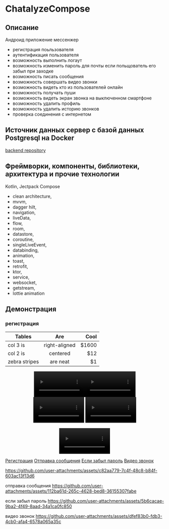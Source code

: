 # ChatalyzeCompose

## Описание 
Андроид приложение мессенжер
- регистрация поьльзователя
- аутентификация пользователя
- возможность выполнить логаут
- возможность изменить пароль для почты если польщователь его забыл при заходке
- возможность писать сообщения
- возможность совершать видео звонки
- возможность видеть кто из пользователей онлайн
- возможность получать пуши
- возможность видеть экран звонка на выключенном смартфоне
- возможность удалить профиль
- возможность удалить историю звонков
- проверка соединения с интернетом

## Источник данных сервер с базой данных Postgresql на Docker
[backend repository](https://github.com/RomanMarinov/ChatalyzeBackendKtor)

## Фреймворки, компоненты, библиотеки, архитектура и прочие технологии 
Kotlin, Jectpack Compose

- clean architecture, <br/>
- mvvm, <br/>
- dagger hilt, <br/>
- navigation, <br/>
- liveData, <br/>
- flow, <br/>
- room, <br/>
- datastore, <br/>
- coroutine, <br/>
- singleLiveEvent, <br/>
- databinding, <br/>
- animation, <br/>
- toast, <br/>
- retrofit, <br/>
- ktor, <br/>
- service, <br/>
- websocket, <br/>
- getstream, <br/>
- lottie animation <br/>

## Демонстрация  

### регистрация


| Tables        | Are           | Cool  |
| ------------- |:-------------:| -----:|
| col 3 is      | right-aligned | $1600 |
| col 2 is      | centered      |   $12 |
| zebra stripes | are neat      |    $1 |



<p hidden>Описание видео, которое не будет показано.</p>
<div style="display: flex; justify-content: center;">
    <video src="https://github.com/user-attachments/assets/c82aa779-7c4f-48c8-b84f-603ac13f13d6" width="32%" controls false></video>
    <video src="https://github.com/user-attachments/assets/112ba61d-265c-4628-bed8-36155307fabe" width="32%" controls></video>
</div>


<div align="center">
    <video src="https://github.com/user-attachments/assets/c82aa779-7c4f-48c8-b84f-603ac13f13d6" width="32%" controls></video>
    <video src="https://github.com/user-attachments/assets/112ba61d-265c-4628-bed8-36155307fabe" width="32%" controls></video>
</div>





<p align="center">
<video src="https://github.com/user-attachments/assets/c82aa779-7c4f-48c8-b84f-603ac13f13d6" width="32%"/>
<video src="https://github.com/user-attachments/assets/112ba61d-265c-4628-bed8-36155307fabe" width="32%"/>
<img src="https://github.com/GetStream/stream-video-android/assets/24237865/3cc08121-c8c8-4b71-8a96-0cf33b9f2c68" width="32%"/>
</p>


[Регистрация](https://github.com/user-attachments/assets/c82aa779-7c4f-48c8-b84f-603ac13f13d6) 
[Отправка сообщения](https://github.com/user-attachments/assets/112ba61d-265c-4628-bed8-36155307fabe) 
[Если забыл пароль](https://github.com/user-attachments/assets/5b6cacae-9ba2-4f49-8aad-34a1ca0fc850) 
[Видео звонок](https://github.com/user-attachments/assets/dfef83b0-fdb3-4cb0-afa4-6578a065a35c)




https://github.com/user-attachments/assets/c82aa779-7c4f-48c8-b84f-603ac13f13d6


отправка сообщения
https://github.com/user-attachments/assets/112ba61d-265c-4628-bed8-36155307fabe

если забыл пароль
https://github.com/user-attachments/assets/5b6cacae-9ba2-4f49-8aad-34a1ca0fc850

видео звонок
https://github.com/user-attachments/assets/dfef83b0-fdb3-4cb0-afa4-6578a065a35c







